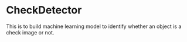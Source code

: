 # CheckDetector
This is to build machine learning model to identify whether an object is a check image or not.
